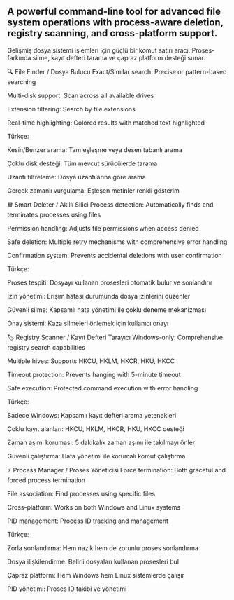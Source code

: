A powerful command-line tool for advanced file system operations with process-aware deletion, registry scanning, and cross-platform support.
--------------------------------------------------------------------------------------------------------------------------------------------
Gelişmiş dosya sistemi işlemleri için güçlü bir komut satırı aracı. Proses-farkında silme, kayıt defteri tarama ve çapraz platform desteği sunar.


🔍 File Finder / Dosya Bulucu
Exact/Similar search: Precise or pattern-based searching

Multi-disk support: Scan across all available drives

Extension filtering: Search by file extensions

Real-time highlighting: Colored results with matched text highlighted

Türkçe:

Kesin/Benzer arama: Tam eşleşme veya desen tabanlı arama

Çoklu disk desteği: Tüm mevcut sürücülerde tarama

Uzantı filtreleme: Dosya uzantılarına göre arama

Gerçek zamanlı vurgulama: Eşleşen metinler renkli gösterim

🗑️ Smart Deleter / Akıllı Silici
Process detection: Automatically finds and terminates processes using files

Permission handling: Adjusts file permissions when access denied

Safe deletion: Multiple retry mechanisms with comprehensive error handling

Confirmation system: Prevents accidental deletions with user confirmation

Türkçe:

Proses tespiti: Dosyayı kullanan prosesleri otomatik bulur ve sonlandırır

İzin yönetimi: Erişim hatası durumunda dosya izinlerini düzenler

Güvenli silme: Kapsamlı hata yönetimi ile çoklu deneme mekanizması

Onay sistemi: Kaza silmeleri önlemek için kullanıcı onayı

🏷️ Registry Scanner / Kayıt Defteri Tarayıcı
Windows-only: Comprehensive registry search capabilities

Multiple hives: Supports HKCU, HKLM, HKCR, HKU, HKCC

Timeout protection: Prevents hanging with 5-minute timeout

Safe execution: Protected command execution with error handling

Türkçe:

Sadece Windows: Kapsamlı kayıt defteri arama yetenekleri

Çoklu kayıt alanları: HKCU, HKLM, HKCR, HKU, HKCC desteği

Zaman aşımı koruması: 5 dakikalık zaman aşımı ile takılmayı önler

Güvenli çalıştırma: Hata yönetimi ile korumalı komut çalıştırma

⚡ Process Manager / Proses Yöneticisi
Force termination: Both graceful and forced process termination

File association: Find processes using specific files

Cross-platform: Works on both Windows and Linux systems

PID management: Process ID tracking and management

Türkçe:

Zorla sonlandırma: Hem nazik hem de zorunlu proses sonlandırma

Dosya ilişkilendirme: Belirli dosyaları kullanan prosesleri bul

Çapraz platform: Hem Windows hem Linux sistemlerde çalışır

PID yönetimi: Proses ID takibi ve yönetimi
